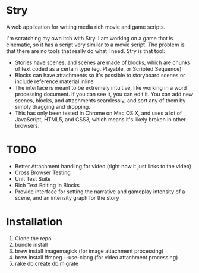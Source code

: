 Stry
====

A web application for writing media rich movie and game scripts.

I'm scratching my own itch with Stry. I am working on a game that is cinematic, so it has a script very similar to a
movie script. The problem is that there are no tools that really do what I need. Stry is that tool:

* Stories have scenes, and scenes are made of blocks, which are chunks of text coded as a certain type (eg. Playable, or
  Scripted Sequence)
* Blocks can have attachments so it's possible to storyboard scenes or include reference material inline
* The interface is meant to be extremely intuitive, like working in a word processing document. If you can see it, you
  can edit it. You can add new scenes, blocks, and attachments seamlessly, and sort any of them by simply dragging and
  dropping.
* This has only been tested in Chrome on Mac OS X, and uses a lot of JavaScript, HTML5, and CSS3, which means it's
  likely broken in other browsers.

TODO
====

* Better Attachment handling for video (right now it just links to the video)
* Cross Browser Testing
* Unit Test Suite
* Rich Text Editing in Blocks
* Provide interface for setting the narrative and gameplay intensity of a scene, and an intensity graph for the story

Installation
============

1. Clone the repo
2. bundle install
3. brew install imagemagick (for image attachment processing)
4. brew install ffmpeg --use-clang (for video attachment processing)
5. rake db:create db:migrate
